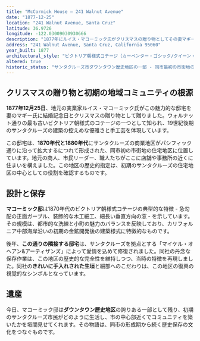 ```yaml
---
title: "McCormick House – 241 Walnut Avenue"
date: "1877-12-25"
location: "241 Walnut Avenue, Santa Cruz"
latitude: 36.9726
longitude: -122.03009030930666
description: "1877年にルイス・マコーミック氏がクリスマスの贈り物としてその妻マギーに贈った、この ビクトリア朝様式のコテージは、サンタクルーズ市の最も古い市街地の住宅地区に立っており、同市の建築保存の取り組みの証しとなっている。"
address: "241 Walnut Avenue, Santa Cruz, California 95060"
year_built: 1877
architectural_style: "ビクトリア朝様式コテージ（カーペンター・ゴシック/クイーン・アン様式の影響）"
altered: true
historic_status: "サンタクルーズ市ダウンタウン歴史地区の一部 - 同市最初の市街地の住宅地区"
---
```


## クリスマスの贈り物と初期の地域コミュニティの根源

**1877年12月25日**、地元の実業家ルイス・マコーミック氏がこの魅力的な邸宅を妻のマギー氏に結婚記念日とクリスマスの贈り物として贈りました。ウォルナット通りの最も古いビクトリア朝様式のコテージの一つとして知られ、19世紀後期のサンタクルーズの建築の控えめな優雅さと手工芸を体現しています。

この邸宅は、**1870年代と1880年代**にサンタクルーズの商業地区がパシフィック通りに沿って拡大するにつれて形成された、同市初の市街地の住宅地区に位置しています。地元の商人、市民リーダー、職人たちがここに店舗や事務所の近くに住まいを構えました。この地区の歴史的指定は、初期のサンタクルーズの住宅地区の中心としての役割を確認するものです。

## 設計と保存

**マコーミック邸**は1870年代のビクトリア朝様式コテージの典型的な特徴 - 急勾配の正面ガーブル、装飾的な木工細工、細長い垂直方向の窓 - を示しています。その規模は、都市的な洗練と小町の魅力のバランスを反映しており、カリフォルニア中部海岸沿いの初期の金鉱開発後の建築様式に特徴的なものです。

後年、**この通りの隣接する邸宅**は、サンタクルーズを拠点とする「マイケル・オヘアン&アーティザンズ」によって愛情を込めて修復されました。同社の丹念な保存作業は、この地区の歴史的な完全性を維持しつつ、当時の特徴を再現しました。同社の**きれいに手入れされた生垣**と細部へのこだわりは、この地区の復興の視覚的なシンボルとなっています。

## 遺産

今日、マコーミック邸は**ダウンタウン歴史地区**の誇りある一部として残り、初期のサンタクルーズ市民がどのように生活し、市の中心部近くでコミュニティを築いたかを垣間見せてくれます。その物語は、同市の形成期から続く歴史保存の文化をつなぐものです。